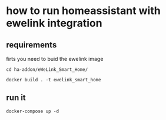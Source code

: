 # how to run homeassistant with ewelink integration

## requirements 

firts you need to buid the ewelink image

`cd ha-addon/eWeLink_Smart_Home/`

`docker build . -t ewelink_smart_home`


## run it

`docker-compose up -d`

